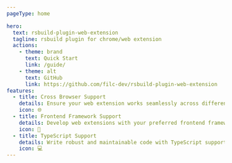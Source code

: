 ```yaml
---
pageType: home

hero:
  text: rsbuild-plugin-web-extension
  tagline: rsbuild plugin for chrome/web extension
  actions:
    - theme: brand
      text: Quick Start
      link: /guide/
    - theme: alt
      text: GitHub
      link: https://github.com/filc-dev/rsbuild-plugin-web-extension
features:
  - title: Cross Browser Support
    details: Ensure your web extension works seamlessly across different browsers, including Chrome, Firefox, and more.
    icon: 🌐
  - title: Frontend Framework Support
    details: Develop web extensions with your preferred frontend framework, including React, Svelete, and Vue.
    icon: 🚧
  - title: TypeScript Support
    details: Write robust and maintainable code with TypeScript support, ensuring type safety and better code completion.
    icon: 💻
---
```

